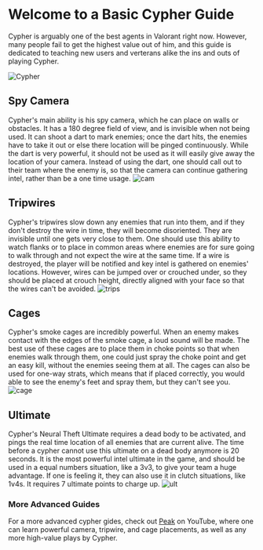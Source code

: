 # Welcome to a Basic Cypher Guide
Cypher is arguably one of the best agents in Valorant right now. However, many people fail to get the highest value out of him, and this guide is dedicated to teaching new users and verterans alike the ins and outs of playing Cypher.

![Cypher](https://cdn.earlygame.com/uploads/images/_imageBlock/cypher-valorant.jpg?mtime=20200716164416&focal=none&tmtime=20200722114156)

## Spy Camera
Cypher's main ability is his spy camera, which he can place on walls or obstacles. It has a 180 degree field of view, and is invisible when not being used. It can shoot a dart to mark enemies; once the dart hits, the enemies have to take it out or else there location will be pinged continuously. While the dart is very powerful, it should not be used as it will easily give away the location of your camera. Instead of using the dart, one should call out to their team where the enemy is, so that the camera can continue gathering intel, rather than be a one time usage.
![cam](https://staticg.sportskeeda.com/editor/2020/07/8a582-15936941175654-800.jpg)
## Tripwires
Cypher's tripwires slow down any enemies that run into them, and if they don't destroy the wire in time, they will become disoriented. They are invisible until one gets very close to them. One should use this ability to watch flanks or to place in common areas where enemies are for sure going to walk through and not expect the wire at the same time. If a wire is destroyed, the player will be notified and key intel is gathered on enemies' locations. However, wires can be jumped over or crouched under, so they should be placed at crouch height, directly aligned with your face so that the wires can't be avoided. 
![trips](https://cdn.vox-cdn.com/thumbor/78hydAmDvh0nPxHXTGnvZWVjkaM=/1400x0/filters:no_upscale()/cdn.vox-cdn.com/uploads/chorus_asset/file/19887662/cypher_tripwirePNG.jpg)
## Cages
Cypher's smoke cages are incredibly powerful. When an enemy makes contact with the edges of the smoke cage, a loud sound will be made. The best use of these cages are to place them in choke points so that when enemies walk through them, one could just spray the choke point and get an easy kill, without the enemies seeing them at all. The cages can also be used for one-way strats, which means that if placed correctly, you would able to see the enemy's feet and spray them, but they can't see you.
![cage](https://i.ytimg.com/vi/iyKSHEXRr6Y/maxresdefault.jpg)
## Ultimate
Cypher's Neural Theft Ultimate requires a dead body to be activated, and pings the real time location of all enemies that are current alive. The time before a cypher cannot use this ultimate on a dead body anymore is 20 seconds. It is the most powerful intel ultimate in the game, and should be used in a equal numbers situation, like a 3v3, to give your team a huge advantage. If one is feeling it, they can also use it in clutch situations, like 1v4s. It requires 7 ultimate points to charge up.
![ult](https://mobalytics.gg/wp-content/uploads/2020/04/cypher-ultimate-reveal.jpg)
### More Advanced Guides
For a more advanced cypher gides, check out [Peak](https://www.youtube.com/user/Fenhri) on YouTube, where one can learn powerful camera, tripwire, and cage placements, as well as any more high-value plays by Cypher. 


